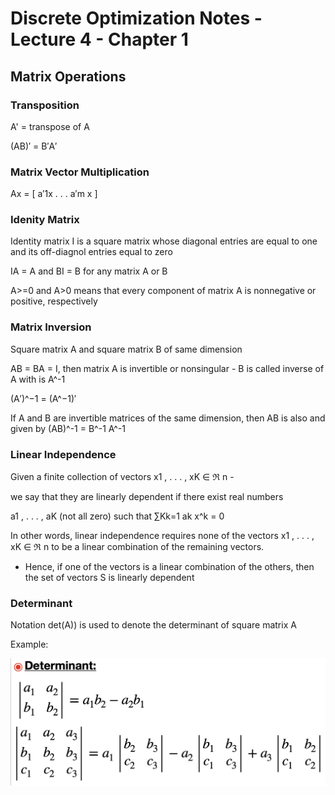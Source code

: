 # Discrete Optimization Notes - Lecture 4 - Chapter 1

## Matrix Operations

### Transposition
A' = transpose of A

(AB)′ = B′A′

### Matrix Vector Multiplication
Ax =
[
a′1x
.
.
.
a′m x
]

### Idenity Matrix
Identity matrix I is a square matrix whose diagonal entries are equal to one and its
off-diagnol entries equal to zero

IA = A and BI = B for any matrix A or B

A>=0 and A>0 means that every component of matrix A is nonnegative or
positive, respectively

### Matrix Inversion
Square matrix A and square matrix B of same dimension

AB = BA = I, then matrix A is invertible or nonsingular - B is called inverse of A with is A^-1

(A′)^−1 = (A^−1)′

If A and B are invertible matrices of the same dimension, then AB is also and given by (AB)^-1 = B^-1 A^-1

### Linear Independence

Given a finite collection of vectors x1 , . . . , xK ∈ ℜ n -

we say that they are linearly dependent if there exist real numbers

a1 , . . . , aK (not all zero) such that ∑Kk=1 ak x^k = 0


In other words, linear independence requires none of the vectors x1 , . . . , xK ∈ ℜ n to be a linear
combination of the remaining vectors.
- Hence, if one of the vectors is a linear combination of the others, then the set of vectors S is linearly
dependent

### Determinant
Notation det(A)) is used to denote the determinant of square matrix A

Example:

![image1](https://github.com/mayjspencer/CS4433-notes/blob/main/Screen%20Shot%202024-01-30%20at%2010.40.45%20AM.png?raw=true)


